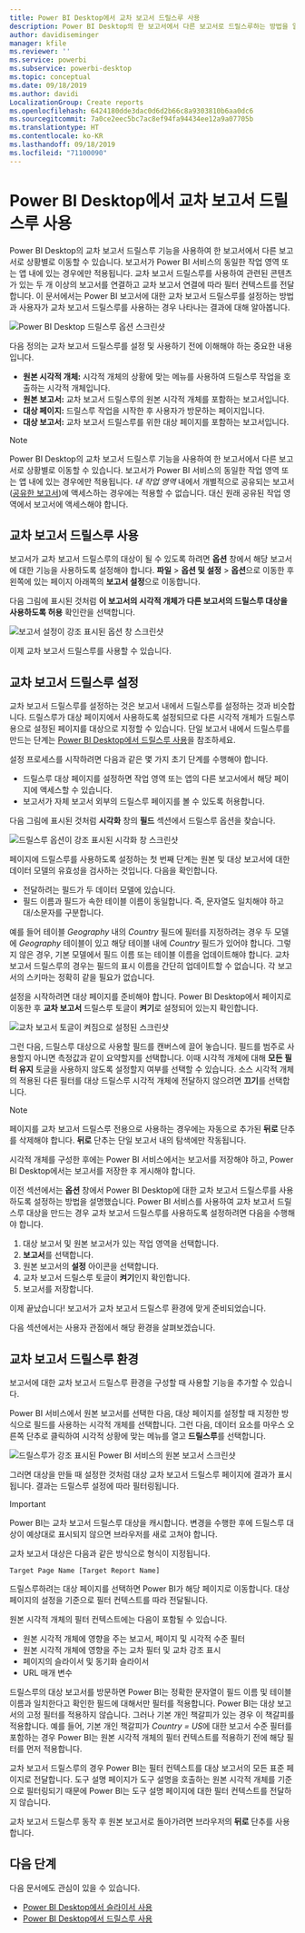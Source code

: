 ```yaml
---
title: Power BI Desktop에서 교차 보고서 드릴스루 사용
description: Power BI Desktop의 한 보고서에서 다른 보고서로 드릴스루하는 방법을 알아봅니다.
author: davidiseminger
manager: kfile
ms.reviewer: ''
ms.service: powerbi
ms.subservice: powerbi-desktop
ms.topic: conceptual
ms.date: 09/18/2019
ms.author: davidi
LocalizationGroup: Create reports
ms.openlocfilehash: 6424180dde3dac0d6d2b66c8a9303810b6aa0dc6
ms.sourcegitcommit: 7a0ce2eec5bc7ac8ef94fa94434ee12a9a07705b
ms.translationtype: HT
ms.contentlocale: ko-KR
ms.lasthandoff: 09/18/2019
ms.locfileid: "71100090"
---
```

# <a name="use-cross-report-drillthrough-in-power-bi-desktop"></a>Power BI Desktop에서 교차 보고서 드릴스루 사용

Power BI Desktop의 교차 보고서 드릴스루 기능을 사용하여 한 보고서에서 다른 보고서로 상황별로 이동할 수 있습니다. 보고서가 Power BI 서비스의 동일한 작업 영역 또는 앱 내에 있는 경우에만 적용됩니다. 교차 보고서 드릴스루를 사용하여 관련된 콘텐츠가 있는 두 개 이상의 보고서를 연결하고 교차 보고서 연결에 따라 필터 컨텍스트를 전달합니다. 이 문서에서는 Power BI 보고서에 대한 교차 보고서 드릴스루를 설정하는 방법과 사용자가 교차 보고서 드릴스루를 사용하는 경우 나타나는 결과에 대해 알아봅니다.

![Power BI Desktop 드릴스루 옵션 스크린샷](media/desktop-cross-report-drill-through/cross-report-drill-through-01.png)

다음 정의는 교차 보고서 드릴스루를 설정 및 사용하기 전에 이해해야 하는 중요한 내용입니다.

* **원본 시각적 개체:** 시각적 개체의 상황에 맞는 메뉴를 사용하여 드릴스루 작업을 호출하는 시각적 개체입니다.
* **원본 보고서:** 교차 보고서 드릴스루의 원본 시각적 개체를 포함하는 보고서입니다.
* **대상 페이지:** 드릴스루 작업을 시작한 후 사용자가 방문하는 페이지입니다.
* **대상 보고서:** 교차 보고서 드릴스루를 위한 대상 페이지를 포함하는 보고서입니다.


> [!NOTE]
> Power BI Desktop의 교차 보고서 드릴스루 기능을 사용하여 한 보고서에서 다른 보고서로 상황별로 이동할 수 있습니다. 보고서가 Power BI 서비스의 동일한 작업 영역 또는 앱 내에 있는 경우에만 적용됩니다. *내 작업 영역* 내에서 개별적으로 공유되는 보고서([공유한 보고서](service-share-dashboards.md#share-a-dashboard-or-report))에 액세스하는 경우에는 적용할 수 없습니다. 대신 원래 공유된 작업 영역에서 보고서에 액세스해야 합니다.


## <a name="enable-cross-report-drillthrough"></a>교차 보고서 드릴스루 사용

보고서가 교차 보고서 드릴스루의 대상이 될 수 있도록 하려면 **옵션** 창에서 해당 보고서에 대한 기능을 사용하도록 설정해야 합니다. **파일** > **옵션 및 설정** > **옵션**으로 이동한 후 왼쪽에 있는 페이지 아래쪽의 **보고서 설정**으로 이동합니다.

다음 그림에 표시된 것처럼 **이 보고서의 시각적 개체가 다른 보고서의 드릴스루 대상을 사용하도록 허용** 확인란을 선택합니다.

![보고서 설정이 강조 표시된 옵션 창 스크린샷](media/desktop-cross-report-drill-through/cross-report-drill-through-02.png)

이제 교차 보고서 드릴스루를 사용할 수 있습니다.

## <a name="set-up-cross-report-drillthrough"></a>교차 보고서 드릴스루 설정

교차 보고서 드릴스루를 설정하는 것은 보고서 내에서 드릴스루를 설정하는 것과 비슷합니다. 드릴스루가 대상 페이지에서 사용하도록 설정되므로 다른 시각적 개체가 드릴스루용으로 설정된 페이지를 대상으로 지정할 수 있습니다. 단일 보고서 내에서 드릴스루를 만드는 단계는 [Power BI Desktop에서 드릴스루 사용](desktop-drillthrough.md)을 참조하세요.

설정 프로세스를 시작하려면 다음과 같은 몇 가지 초기 단계를 수행해야 합니다.

* 드릴스루 대상 페이지를 설정하면 작업 영역 또는 앱의 다른 보고서에서 해당 페이지에 액세스할 수 있습니다.
* 보고서가 자체 보고서 외부의 드릴스루 페이지를 볼 수 있도록 허용합니다.

다음 그림에 표시된 것처럼 **시각화** 창의 **필드** 섹션에서 드릴스루 옵션을 찾습니다.

![드릴스루 옵션이 강조 표시된 시각화 창 스크린샷](media/desktop-cross-report-drill-through/cross-report-drill-through-03.png)

페이지에 드릴스루를 사용하도록 설정하는 첫 번째 단계는 원본 및 대상 보고서에 대한 데이터 모델의 유효성을 검사하는 것입니다. 다음을 확인합니다. 

* 전달하려는 필드가 두 데이터 모델에 있습니다.
* 필드 이름과 필드가 속한 테이블 이름이 동일합니다. 즉, 문자열도 일치해야 하고 대/소문자를 구분합니다.

예를 들어 테이블 *Geography* 내의 *Country* 필드에 필터를 지정하려는 경우 두 모델에 *Geography* 테이블이 있고 해당 테이블 내에 *Country* 필드가 있어야 합니다. 그렇지 않은 경우, 기본 모델에서 필드 이름 또는 테이블 이름을 업데이트해야 합니다. 교차 보고서 드릴스루의 경우는 필드의 표시 이름을 간단히 업데이트할 수 없습니다. 각 보고서의 스키마는 정확히 같을 필요가 없습니다.

설정을 시작하려면 대상 페이지를 준비해야 합니다. Power BI Desktop에서 페이지로 이동한 후 **교차 보고서** 드릴스루 토글이 **켜기**로 설정되어 있는지 확인합니다. 

![교차 보고서 토글이 켜짐으로 설정된 스크린샷](media/desktop-cross-report-drill-through/cross-report-drill-through-03.png)

그런 다음, 드릴스루 대상으로 사용할 필드를 캔버스에 끌어 놓습니다. 필드를 범주로 사용할지 아니면 측정값과 같이 요약할지를 선택합니다. 이때 시각적 개체에 대해 **모든 필터 유지** 토글을 사용하지 않도록 설정할지 여부를 선택할 수 있습니다. 소스 시각적 개체의 적용된 다른 필터를 대상 드릴스루 시각적 개체에 전달하지 않으려면 **끄기**를 선택합니다.

> [!NOTE]
> 페이지를 교차 보고서 드릴스루 전용으로 사용하는 경우에는 자동으로 추가된 **뒤로** 단추를 삭제해야 합니다. **뒤로** 단추는 단일 보고서 내의 탐색에만 작동됩니다. 

시각적 개체를 구성한 후에는 Power BI 서비스에서는 보고서를 저장해야 하고, Power BI Desktop에서는 보고서를 저장한 후 게시해야 합니다.

이전 섹션에서는 **옵션** 창에서 Power BI Desktop에 대한 교차 보고서 드릴스루를 사용하도록 설정하는 방법을 설명했습니다. Power BI 서비스를 사용하여 교차 보고서 드릴스루 대상을 만드는 경우 교차 보고서 드릴스루를 사용하도록 설정하려면 다음을 수행해야 합니다. 

1. 대상 보고서 및 원본 보고서가 있는 작업 영역을 선택합니다.
2. **보고서**를 선택합니다.
3. 원본 보고서의 **설정** 아이콘을 선택합니다.
4. 교차 보고서 드릴스루 토글이 **켜기**인지 확인합니다.
5. 보고서를 저장합니다.

이제 끝났습니다! 보고서가 교차 보고서 드릴스루 환경에 맞게 준비되었습니다. 

다음 섹션에서는 사용자 관점에서 해당 환경을 살펴보겠습니다.

## <a name="cross-report-drillthrough-experience"></a>교차 보고서 드릴스루 환경

보고서에 대한 교차 보고서 드릴스루 환경을 구성할 때 사용할 기능을 추가할 수 있습니다.

Power BI 서비스에서 원본 보고서를 선택한 다음, 대상 페이지를 설정할 때 지정한 방식으로 필드를 사용하는 시각적 개체를 선택합니다. 그런 다음, 데이터 요소를 마우스 오른쪽 단추로 클릭하여 시각적 상황에 맞는 메뉴를 열고 **드릴스루**를 선택합니다.

![드릴스루가 강조 표시된 Power BI 서비스의 원본 보고서 스크린샷](media/desktop-cross-report-drill-through/cross-report-drill-through-01.png)

그러면 대상을 만들 때 설정한 것처럼 대상 교차 보고서 드릴스루 페이지에 결과가 표시됩니다. 결과는 드릴스루 설정에 따라 필터링됩니다.

> [!IMPORTANT]
> Power BI는 교차 보고서 드릴스루 대상을 캐시합니다. 변경을 수행한 후에 드릴스루 대상이 예상대로 표시되지 않으면 브라우저를 새로 고쳐야 합니다. 

교차 보고서 대상은 다음과 같은 방식으로 형식이 지정됩니다. 

`Target Page Name [Target Report Name]`

드릴스루하려는 대상 페이지를 선택하면 Power BI가 해당 페이지로 이동합니다. 대상 페이지의 설정을 기준으로 필터 컨텍스트를 따라 전달될니다. 

원본 시각적 개체의 필터 컨텍스트에는 다음이 포함될 수 있습니다. 

* 원본 시각적 개체에 영향을 주는 보고서, 페이지 및 시각적 수준 필터 
* 원본 시각적 개체에 영향을 주는 교차 필터 및 교차 강조 표시 
* 페이지의 슬라이서 및 동기화 슬라이서
* URL 매개 변수

드릴스루의 대상 보고서를 방문하면 Power BI는 정확한 문자열이 필드 이름 및 테이블 이름과 일치한다고 확인한 필드에 대해서만 필터를 적용합니다. Power BI는 대상 보고서의 고정 필터를 적용하지 않습니다. 그러나 기본 개인 책갈피가 있는 경우 이 책갈피를 적용합니다. 예를 들어, 기본 개인 책갈피가 *Country = US*에 대한 보고서 수준 필터를 포함하는 경우 Power BI는 원본 시각적 개체의 필터 컨텍스트를 적용하기 전에 해당 필터를 먼저 적용합니다. 

교차 보고서 드릴스루의 경우 Power BI는 필터 컨텍스트를 대상 보고서의 모든 표준 페이지로 전달합니다. 도구 설명 페이지가 도구 설명을 호출하는 원본 시각적 개체를 기준으로 필터링되기 때문에 Power BI는 도구 설명 페이지에 대한 필터 컨텍스트를 전달하지 않습니다.

교차 보고서 드릴스루 동작 후 원본 보고서로 돌아가려면 브라우저의 **뒤로** 단추를 사용합니다. 

## <a name="next-steps"></a>다음 단계

다음 문서에도 관심이 있을 수 있습니다.

* [Power BI Desktop에서 슬라이서 사용](visuals/power-bi-visualization-slicers.md)
* [Power BI Desktop에서 드릴스루 사용](desktop-drillthrough.md)

